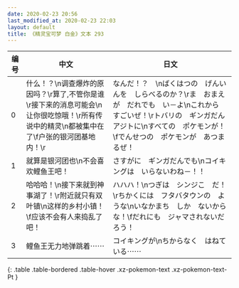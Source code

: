 ```yaml
---
date: 2020-02-23 20:56
last_modified_at: 2020-02-23 22:03
layout: default
title: 《精灵宝可梦 白金》文本 293
---
```

| 编号 | 中文 | 日文 |
| ---- | ---- | ---- |
| 0 | 什么！？\n调查爆炸的原因吗？\r算了,不管你是谁\r接下来的消息可能会\n让你很吃惊哦！\r所有传说中的精灵\n都被集中在了\f户张的银河团基地内！\r | なんだ！？　\nばくはつの　げんいんを　しらべるのか？\rま　おまえが　だれでも　い－よ\nこれから　すごいぜ！\rトバリの　ギンガだん　アジトに\nすべての　ポケモンが！\fでんせつの　ポケモンが　あつまるぜ！ |
| 1 | 就算是银河团也\n不会喜欢鲤鱼王吧！ | さすがに　ギンガだんでも\nコイキングは　いらないわね－！！ |
| 2 | 哈哈哈！\n接下来就到神事湖了！\r附近就只有双叶镇\n这样的乡村小镇！\f应该不会有人来捣乱了吧！ | ハハハ！\nつぎは　シンジこ　だ！\rちかくには　フタバタウンの　ような\nいなかまち　しか　ないからな！\fだれにも　ジャマされないだろう！ |
| 3 | 鲤鱼王无力地弹跳着⋯⋯ | コイキングが\nちからなく　はねている⋯⋯ |
{: .table .table-bordered .table-hover .xz-pokemon-text .xz-pokemon-text-Pt }